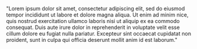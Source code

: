 "Lorem ipsum dolor sit amet, consectetur adipiscing elit, sed do eiusmod tempor incididunt ut labore et dolore
 magna aliqua. Ut enim ad minim nice, quis nostrud exercitation ullamco laboris nisi ut aliquip ex ea 
 commodo consequat. Duis aute irure dolor in reprehenderit in voluptate velit esse cillum dolore eu fugiat
  nulla pariatur. Excepteur sint occaecat cupidatat non proident, sunt in culpa qui officia deserunt mollit 
  anim id est laborum."
